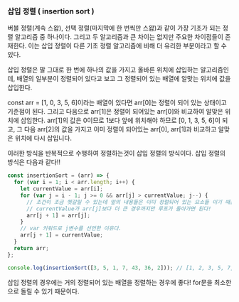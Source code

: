### 삽입 정렬 ( insertion sort )

버블 정렬(계속 스왑), 선택 정렬(마지막에 한 번씩만 스왑)과 같이 가장 기초가 되는 정렬 알고리즘 중 하나이다. 그리고 두 알고리즘과 큰 차이는 없지만 주요한 차이점들이 존재한다. 이는 삽입 정렬이 다른 기초 정렬 알고리즘에 비해 더 유리한 부분이라고 할 수 있다.

삽입 정렬은 말 그대로 한 번에 하나의 값을 가지고 올바른 위치에 삽입하는 알고리즘인데, 배열의 일부분이 정렬되어 있다고 보고 그 정렬되어 있는 배열에 알맞는 위치에 값을 삽입한다.

const arr = [1, 0, 3, 5, 6]이라는 배열이 있다면 arr[0]는 정렬이 되어 있는 상태이고 기준점이 된다. 그리고 다음으로 arr[1]은 정렬이 되어있는 arr[0]와 비교하여 알맞은 위치에 삽입한다. arr[1]의 값은 0이므로 1보다 앞에 위치해야 하므로 [0, 1, 3, 5, 6]이 되고, 그 다음 arr[2]의 값을 가지고 이미 정렬이 되어있는 arr[0], arr[1]과 비교하고 알맞은 위치에 다시 삽입니다.

이러한 방식을 반복적으로 수행하여 정렬하는것이 삽입 정렬의 방식이다.
삽입 정렬의 방식은 다음과 같다!!

```javascript
const insertionSort = (arr) => {
  for (var i = 1; i < arr.length; i++) {
    let currentValue = arr[i];
    for (var j = i - 1; j >= 0 && arr[j] > currentValue; j--) {
      // 조건이 조금 헷갈릴 수 있는데 앞의 내용들은 이미 정렬되어 있는 요소들 이기 때문에
      // currentValue가 arr[j]보다 더 큰 경우까지만 루프가 돌아가면 된다!
      arr[j + 1] = arr[j];
    }
    // var 키워드로 j변수를 선언한 이유다.
    arr[j + 1] = currentValue;
  }
  return arr;
};

console.log(insertionSort([3, 5, 1, 7, 43, 36, 2])); // [1, 2, 3, 5, 7, 26, 43]
```

삽입 정렬의 경우에는 거의 정렬되어 있는 배열을 정렬하는 경우에 좋다! for문을 최소한으로 돌릴 수 있기 때문이다.
